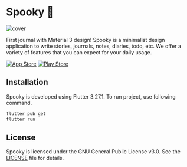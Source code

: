 # Spooky 🎃

![cover](https://repository-images.githubusercontent.com/444136870/43a054a0-50ad-47d7-a680-4a12507a77d2)

First journal with Material 3 design! Spooky is a minimalist design application to write stories, journals, notes, diaries, todo, etc. We offer a variety of features that you can expect for your daily usage.

[![App Store](https://img.shields.io/badge/App_Store-0D96F6?style=for-the-badge&logo=app-store&logoColor=white)](https://apps.apple.com/us/app/spooky/id1629372753?platform=iphone) [![Play Store](https://img.shields.io/badge/Google_Play-414141?style=for-the-badge&logo=google-play&logoColor=white)](https://play.google.com/store/apps/details?id=com.juniorise.spooky)

## Installation

Spooky is developed using Flutter 3.27.1. To run project, use following command.

```s
flutter pub get
flutter run
```

## License

Spooky is licensed under the GNU General Public License v3.0. See the [LICENSE](LICENSE) file for details.
